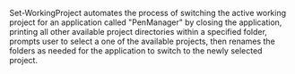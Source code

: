 Set-WorkingProject automates the process of switching the active working project for an application called "PenManager" by closing the application, printing all other available project directories within a specified folder, prompts user to select a one of the available projects, then renames the folders as needed for the application to switch to the newly selected project.
